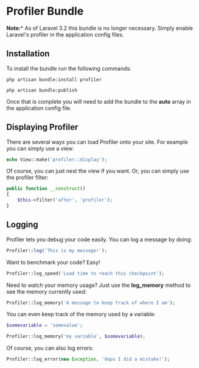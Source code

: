 # Profiler Bundle

**Note:*** As of Laravel 3.2 this bundle is no longer necessary. Simply enable Laravel's profiler in the application config files.

## Installation

To install the bundle run the following commands:

`php artisan bundle:install profiler`

`php artisan bundle:publish`

Once that is complete you will need to add the bundle to the **auto** array in the application config file.

## Displaying Profiler

There are several ways you can load Profiler onto your site. For example you can simply use a view:

```php
echo View::make('profiler::display');
```

Of course, you can just nest the view if you want. Or, you can simply use the profiler filter:

```php
public function __construct()
{
	$this->filter('after', 'profiler');
}
```

## Logging

Profiler lets you debug your code easily. You can log a message by doing:

```php
Profiler::log('This is my message!');
```

Want to benchmark your code? Easy!

```php
Profiler::log_speed('Load time to reach this checkpoint');
```

Need to watch your memory usage? Just use the **log_memory** method to see the memory currently used:

```php
Profiler::log_memory('A message to keep track of where I am');
```

You can even keep track of the memory used by a variable:

```php
$somevariable = 'somevalue';

Profiler::log_memory('my variable', $somevariable);
```

Of course, you can also log errors:

```php
Profiler::log_error(new Exception, 'Oops I did a mistake!');
```